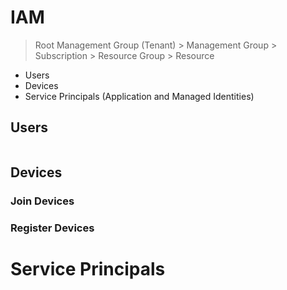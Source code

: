 # IAM

> Root Management Group (Tenant) > Management Group > Subscription > Resource Group > Resource

* Users
* Devices
* Service Principals (Application and Managed Identities)

## Users

```ps1
```


## Devices

### Join Devices

### Register Devices


# Service Principals